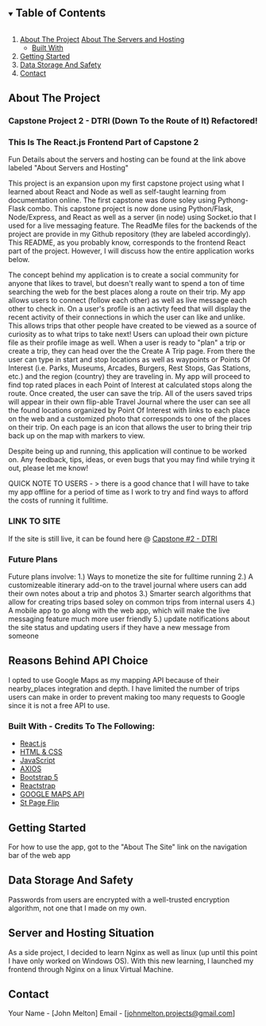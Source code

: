 <!-- TABLE OF CONTENTS -->
<details open="open">
  <summary><h2 style="display: inline-block">Table of Contents</h2></summary>
  <ol>
    <li>
      <a href="#about-the-project">About The Project</a>
      <a href="server-and-hosting">About The Servers and Hosting </a>
      <ul>
        <li><a href="#built-with">Built With</a></li>
      </ul>
    </li>
    <li>
      <a href="#getting-started">Getting Started</a>
    </li>
    <li><a href="#data-storage-and-safety">Data Storage And Safety</a></li>
    <li><a href="#contact">Contact</a></li>
  </ol>
</details>



<!-- ABOUT THE PROJECT -->
## About The Project

### Capstone Project 2 - DTRI (Down To the Route of It) Refactored!
### This Is The React.js Frontend Part of Capstone 2

Fun Details about the servers and hosting can be found at the link above labeled "About Servers and Hosting"

This project is an expansion upon my first capstone project using what I learned about React and Node as well as self-taught learning from documentation online. The first capstone was done soley using Pythong-Flask combo. This capstone project is now done using Python/Flask, Node/Express, and React as well as a server (in node) using Socket.io that I used for a live messaging feature. The ReadMe files for the backends of the project are provide in my Github repository (they are labeled accordingly).
This README, as you probably know, corresponds to the frontend React part of the project. However, I will discuss how the entire application works below.

The concept behind my application is to create a social community for anyone that likes to travel, but doesn't really want to spend a ton of time searching the web for the best places along a route on their trip. My app allows users to connect (follow each other) as well as live message each other to check in. On a user's profile is an activty feed that will display the recent activity of their connections in which the user can like and unlike. This allows trips that other people have created to be viewed as a source of curiosity as to what trips to take next! Users can upload their own picture file as their profile image as well. When a user is ready to "plan" a trip or create a trip, they can head over the the Create A Trip page. From there the user can type in start and stop locations as well as waypoints or Points Of Interest (i.e. Parks, Museums, Arcades, Burgers, Rest Stops, Gas Stations, etc.) and the region (country) they are traveling in. My app will proceed to find top rated places in each Point of Interest at calculated stops along the route. Once created, the user can save the trip. All of the users saved trips will appear in their own flip-able Travel Journal where the user can see all the found locations organized by Point Of Interest with links to each place on the web and a customized photo that corresponds to one of the places on their trip. On each page is an icon that allows the user to bring their trip back up on the map with markers to view.

Despite being up and running, this application will continue to be worked on. Any feedback, tips, ideas, or even bugs that you may find while trying it out,
please let me know!

QUICK NOTE TO USERS - > there is a good chance that I will have to take my app offline for a period of time as I work to try and find ways to afford the costs of running it fulltime. 

### LINK TO SITE
 If the site is still live, it can be found here @  [Capstone #2 - DTRI](https://jmelton.dev:8000)

### Future Plans
 Future plans involve:
1.) Ways to monetize the site for fulltime running
2.) A customizeable itinerary add-on to the travel journal where users can add their own notes about a trip and photos
3.) Smarter search algorithms that allow for creating trips based soley on common trips from internal users
4.) A mobile app to go along with the web app, which will make the live messaging feature much more user friendly
5.) update notifications about the site status and updating users if they have a new message from someone

## Reasons Behind API Choice
I opted to use Google Maps as my mapping API because of their nearby_places integration and depth. I have limited the number of trips users can make 
in order to prevent making too many requests to Google since it is not a free API to use.


<!-- BUILT WITH -->
### Built With - Credits To The Following:

* [React.js](https://reactjs.org/)
* [HTML & CSS](https://developer.mozilla.org/en-US/docs/Web/HTML)
* [JavaScript](https://developer.mozilla.org/en-US/docs/Web/JavaScript)
* [AXIOS](https://github.com/axios/axios)
* [Bootstrap 5](https://getbootstrap.com/)
* [Reactstrap](https://reactstrap.github.io/)
* [GOOGLE MAPS API](https://cloud.google.com/maps-platform/?utm_source=google&utm_medium=cpc&utm_campaign=FY18-Q2-global-demandgen-paidsearchonnetworkhouseads-cs-maps_contactsal_saf&utm_content=text-ad-none-none-DEV_c-CRE_274433407138-ADGP_Hybrid%20%7C%20AW%20SEM%20%7C%20BKWS%20~%20Google%20Maps%20API-KWID_43700033921822021-aud-599437145008%3Akwd-335425467-userloc_9017525&utm_term=KW_google%20maps%20api-ST_google%20maps%20api&gclid=Cj0KCQiA7NKBBhDBARIsAHbXCB5idACJ_A39gBkebSY75I0EkCuOraqAZKzGsgi3X4nirsE8FTh0j5caAmSUEALw_wcB)
* [St Page Flip](https://nodlik.github.io/StPageFlip/)


<!-- GETTING STARTED -->
## Getting Started
 For how to use the app, got to the "About The Site" link on the navigation bar of the web app

<!-- DATA STORAGE AND SAFETY -->
## Data Storage And Safety

Passwords from users are encrypted with a well-trusted encryption algorithm, not one that I made on my own.

<!-- SERVER AND HOSTING -->
## Server and Hosting Situation

As a side project, I decided to learn Nginx as well as linux (up until this point I have only worked on Windows OS).
With this new learning, I launched my frontend through Nginx on a linux Virtual Machine.

<!-- CONTACT -->
## Contact

Your Name - [John Melton]
Email - [johnmelton.projects@gmail.com]









